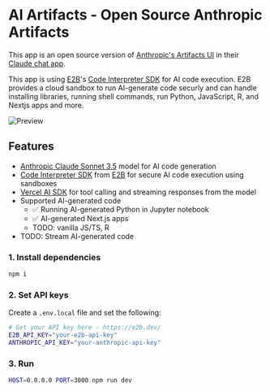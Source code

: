 # AI Artifacts - Open Source Anthropic Artifacts
This app is an open source version of [Anthropic's Artifacts UI](https://www.anthropic.com/news/claude-3-5-sonnet) in their [Claude chat app](https://claude.ai/).

This app is using [E2B](https://e2b.dev/docs)'s [Code Interpreter SDK](https://github.com/e2b-dev/code-interpreter) for AI code execution. E2B provides a cloud sandbox to run AI-generate code securly and can handle installing libraries, running shell commands, run Python, JavaScript, R, and Nextjs apps and more.


![Preview](preview.png)

## Features
- [Anthropic Claude Sonnet 3.5](https://www.anthropic.com/) model for AI code generation
- [Code Interpreter SDK](https://github.com/e2b-dev/code-interpreter) from [E2B](https://e2b.dev) for secure AI code execution using sandboxes
- [Vercel AI SDK](https://sdk.vercel.ai/docs/introduction) for tool calling and streaming responses from the model
- Supported AI-generated code
  - ✅ Running AI-generated Python in Jupyter notebook
  - ✅ AI-generated Next.js apps
  - TODO: vanilla JS/TS, R
- TODO: Stream AI-generated code

### 1. Install dependencies
```sh
npm i
```

### 2. Set API keys
Create a `.env.local` file and set the following:
```sh
# Get your API key here - https://e2b.dev/
E2B_API_KEY="your-e2b-api-key"
ANTHROPIC_API_KEY="your-anthropic-api-key"
```

### 3. Run
```sh
HOST=0.0.0.0 PORT=3000 npm run dev
```
